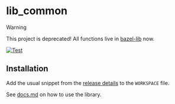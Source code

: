 # lib_common

> [!WARNING]  
> This project is deprecated!
> All functions live in [bazel-lib](https://github.com/aspect-build/bazel-lib/blob/main/lib/lists.bzl) now.

[![Test](https://github.com/bzlparty/lib_common/actions/workflows/test.yaml/badge.svg?branch=main&event=push)](https://github.com/bzlparty/lib_common/actions/workflows/test.yaml)

## Installation

Add the usual snippet from the [release details](https://github.com/bzlparty/lib_common/releases) to the `WORKSPACE` file.

See [docs.md](/docs.md) on how to use the library.
